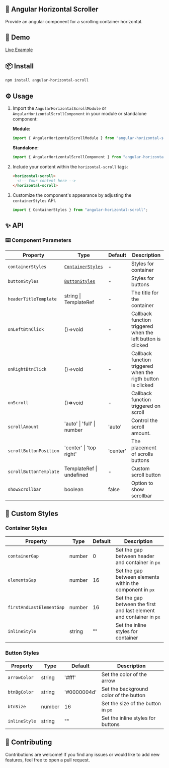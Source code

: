 ## 📜 Angular Horizontal Scroller

Provide an angular component for a scrolling container horizontal.

## 🔗 Demo

[Live Example](https://karim-nabarawi.github.io/angular-horizontal-scroll/)

## 📦 Install

```bash
npm install angular-horizontal-scroll
```

## ⚙️ Usage

1. Import the `AngularHorizontalScrollModule` or `AngularHorizontalScrollComponent` in your module or standalone component:

   **Module:**

   ```typescript
   import { AngularHorizontalScrollModule } from "angular-horizontal-scroll";
   ```

   **Standalone:**

   ```typescript
   import { AngularHorizontalScrollComponent } from "angular-horizontal-scroll";
   ```

2. Include your content within the `horizontal-scroll` tags:

   ```html
   <horizontal-scroll>
     <!-- Your content here -->
   </horizontal-scroll>
   ```

3. Customize the component's appearance by adjusting the `containerStyles` API.

   ```typescript
   import { ContainerStyles } from "angular-horizontal-scroll";
   ```

## ✨ API

### ⌨️ Component Parameters

| Property               | Type                                   | Default  | Description                                                  |
| ---------------------- | -------------------------------------- | -------- | ------------------------------------------------------------ |
| `containerStyles`      | [`ContainerStyles`](#container-styles) | -        | Styles for container                                         |
| `buttonStyles`         | [`ButtonStyles`](#button-styles)       | -        | Styles for buttons                                           |
| `headerTitleTemplate`  | string \| TemplateRef<void>            | -        | The title for the container                                  |
| `onLeftBtnClick`       | ()=>void                               | -        | Callback function triggered when the left button is clicked  |
| `onRightBtnClick`      | ()=>void                               | -        | Callback function triggered when the rigth button is clicked |
| `onScroll`             | ()=>void                               | -        | Callback function triggered on scroll                        |
| `scrollAmount`         | 'auto' \| 'full' \| number             | 'auto'   | Control the scroll amount.                                   |
| `scrollButtonPosition` | 'center' \| 'top right'                | 'center' | The placement of scrolls buttons                             |
| `scrollButtonTemplate` | TemplateRef<void> \| undefined         | -        | Custom scroll button                                         |
| `showScrollbar`        | boolean                                | false    | Option to show scrollbar                                     |

## 🎨 Custom Styles

### Container Styles

| Property                 | Type   | Default | Description                                                          |
| ------------------------ | ------ | ------- | -------------------------------------------------------------------- |
| `containerGap`           | number | 0       | Set the gap between header and container in `px`                     |
| `elementsGap`            | number | 16      | Set the gap between elements within the component in `px`            |
| `firstAndLastElementGap` | number | 16      | Set the gap between the first and last element and container in `px` |
| `inlineStyle`            | string | ""      | Set the inline styles for container                                  |

### Button Styles

| Property      | Type   | Default     | Description                            |
| ------------- | ------ | ----------- | -------------------------------------- |
| `arrowColor`  | string | '#fff'      | Set the color of the arrow             |
| `btnBgColor`  | string | '#0000004d' | Set the background color of the button |
| `btnSize`     | number | 16          | Set the size of the button in `px`     |
| `inlineStyle` | string | ""          | Set the inline styles for buttons      |

## 🤝 Contributing

Contributions are welcome! If you find any issues or would like to add new features, feel free to open a pull request.
